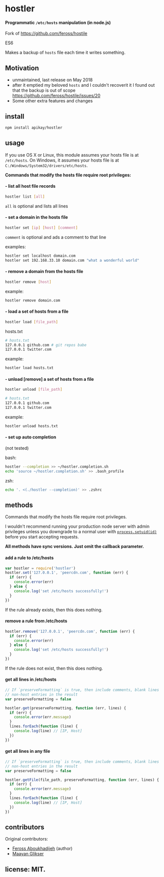# hostler 

#### Programmatic `/etc/hosts` manipulation (in node.js)

Fork of https://github.com/feross/hostile

ES6

Makes a backup of `hosts` file each time it writes something.

## Motivation

- unmaintained, last release on May 2018
- after it emptied my beloved `hosts` and I couldn't recoverit it I found out that the backup is out of scope https://github.com/feross/hostile/issues/20
- Some other extra features and changes

## install

```bash
npm install apikay/hostler
```

## usage

If you use OS X or Linux, this module assumes your hosts file is at `/etc/hosts`. On
Windows, it assumes your hosts file is at `C:/Windows/System32/drivers/etc/hosts`.

**Commands that modify the hosts file require root privileges:**

#### - list all host file records

```bash
hostler list [all]
```
`all` is optional and lists all lines


#### - set a domain in the hosts file

```bash
hostler set [ip] [host] [comment]
```

`comment` is optional and ads a comment to that line

examples:
```bash
hostler set localhost domain.com
hostler set 192.168.33.10 domain.com "what a wonderful world"
```

#### - remove a domain from the hosts file

```bash
hostler remove [host]
```

example:
```bash
hostler remove domain.com
```

#### - load a set of hosts from a file

```bash
hostler load [file_path]
```
hosts.txt
```bash
# hosts.txt
127.0.0.1 github.com # git repos babe
127.0.0.1 twitter.com
```

example:
```bash
hostler load hosts.txt
```

#### - unload [remove] a set of hosts from a file

```bash
hostler unload [file_path]
```

```bash
# hosts.txt
127.0.0.1 github.com
127.0.0.1 twitter.com
```

example:
```bash
hostler unload hosts.txt
```

#### - set up auto completion
(not tested)

bash:
```bash
hostler --completion >> ~/hostler.completion.sh
echo 'source ~/hostler.completion.sh' >> .bash_profile
```

zsh:
```bash
echo '. <(./hostler --completion)' >> .zshrc
```

## methods

Commands that modify the hosts file require root privileges.

I wouldn't recommend running your production node server with admin privileges unless you
downgrade to a normal user with
[`process.setuid(id)`](http://nodejs.org/api/process.html#process_process_setuid_id)
before you start accepting requests.

**All methods have sync versions. Just omit the callback parameter.**

#### add a rule to /etc/hosts

```js
var hostler = require('hostler')
hostler.set('127.0.0.1', 'peercdn.com', function (err) {
  if (err) {
    console.error(err)
  } else {
    console.log('set /etc/hosts successfully!')
  }
})
```

If the rule already exists, then this does nothing.

#### remove a rule from /etc/hosts

```js
hostler.remove('127.0.0.1', 'peercdn.com', function (err) {
  if (err) {
    console.error(err)
  } else {
    console.log('set /etc/hosts successfully!')
  }
})
```

If the rule does not exist, then this does nothing.

#### get all lines in /etc/hosts

```js
// If `preserveFormatting` is true, then include comments, blank lines and other
// non-host entries in the result
var preserveFormatting = false

hostler.get(preserveFormatting, function (err, lines) {
  if (err) {
    console.error(err.message)
  }
  lines.forEach(function (line) {
    console.log(line) // [IP, Host]
  })
})
```

#### get all lines in any file

```js
// If `preserveFormatting` is true, then include comments, blank lines and other
// non-host entries in the result
var preserveFormatting = false

hostler.getFile(file_path, preserveFormatting, function (err, lines) {
  if (err) {
    console.error(err.message)
  }
  lines.forEach(function (line) {
    console.log(line) // [IP, Host]
  })
})
```

## contributors

Original contributors:
- [Feross Aboukhadijeh](http://feross.org) (author)
- [Maayan Glikser](https://github.com/morsdyce)

## license: MIT.
